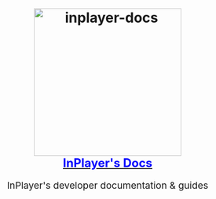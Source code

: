 <h1 align="center">
  <a target="_blank" href="https://developers.inplayer.com/">
    <img src="https://assets.inplayer.com/images/inplayer-256.png" alt="inplayer-docs" title="InPlayer Docs" width="300">
    <br />
    <span style="font-size: 1.5rem; color: blue">InPlayer's Docs</span>
  </a>
</h1>
<p align="center" style="font-size: 1.2rem;">InPlayer's developer documentation & guides</p>
